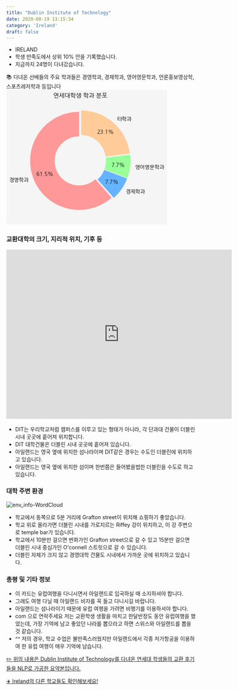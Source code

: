 ```yaml
---
title: "Dublin Institute of Technology"
date: 2020-08-19 13:15:34
category: 'Ireland'
draft: false
---
```



* IRELAND
* 학생 만족도에서 상위 10% 안을 기록했습니다.
* 지금까지 24명이 다녀갔습니다. 

📚 다녀온 선배들의 주요 학과들은 경영학과, 경제학과, 영어영문학과, 언론홍보영상학, 스포츠레저학과 등입니다
![department-info](../plots/IE000002.png)
### 교환대학의 크기, 지리적 위치, 기후 등
<iframe
width="600"
height="450"
frameborder="0" style="border:0"
src="https://www.google.com/maps/embed/v1/place?key=AIzaSyC9e1AME-pVmWC4hBpFdu5S4dKzyepa3HQ&q=Dublin+Institute+of+Technology&center=53.3371436,-6.2682366&zoom=14" allowfullscreen>
</iframe>

* DIT는 우리학교처럼 캠퍼스를 이루고 있는 형태가 아니라, 각 단과대 건물이 더블린 시내 곳곳에 흩어져 위치합니다.
* DIT 대학건물은 더블린 시내 곳곳에 흩어져 있습니다.
* 아일랜드는 영국 옆에 위치한 섬나라이며 DIT같은 경우는 수도인 더블린에 위치하고 있습니다.
* 아일랜드는 영국 옆에 위치한 섬이며 한번쯤은 들어봤을법한 더블린을 수도로 하고 있습니다.


### 대학 주변 환경

![env_info-WordCloud](../univ_wordclouds_okt/env_info/IE000002_env_info_okt.png)

* 학교에서 동쪽으로 5분 거리에 Grafton street이 위치해 쇼핑하기 좋았습니다.
* 학교 위로 올라가면 더블린 시내를 가로지르는 Riffey 강이 위치하고, 이 강 주변으로 temple bar가 있습니다.
* 학교에서 10분만 걸으면 번화가인 Grafton street으로 갈 수 있고 15분만 걸으면 더블린 시내 중심가인 O'connell 스트릿으로 갈 수 있습니다.
* 더블린 자체가 크지 않고 경영대학 건물도 시내에서 가까운 곳에 위치하고 있습니다.


### 총평 및 기타 정보 
* 이 카드는 유럽여행을 다니시면서 아일랜드로 입국하실 때 소지하셔야 합니다.
* 그래도 여행 다닐 때 아일랜드 비자를 꼭 들고 다니시길 바랍니다.
* 아일랜드는 섬나라이기 때문에 유럽 여행을 가려면 비행기를 이용하셔야 합니다.
* com 으로 연락주세요 저는 교환학생 생활을 마치고 한달반정도 동안 유럽여행을 했었는데, 가장 기억에 남고 좋았던 나라를 뽑으라고 하면 스위스와 아일랜드를 뽑을것 같습니다.
* ^^ 저의 경우, 학교 수업은 불만족스러웠지만 아일랜드에서 각종 저가항공을 이용하여 한 유럽 여행이 매우 기억에 남습니다.


[✏️ 위의 내용은 Dublin Institute of Technology를 다녀온 연세대 학생들의 교환 후기들을 NLP로 가공한 요약본입니다.](http://oia.yonsei.ac.kr/partner/expReport.asp?ucode=IE000002&bgbn=A)

[✈️ Ireland의 다른 학교들도 확인해보세요!](https://yonsei-exchange.netlify.app/?category=Ireland)
